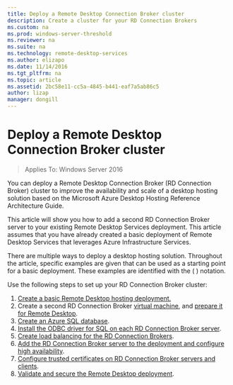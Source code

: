 ```yaml
---
title: Deploy a Remote Desktop Connection Broker cluster
description: Create a cluster for your RD Connection Brokers
ms.custom: na
ms.prod: windows-server-threshold
ms.reviewer: na
ms.suite: na
ms.technology: remote-desktop-services
ms.author: elizapo
ms.date: 11/14/2016
ms.tgt_pltfrm: na
ms.topic: article
ms.assetid: 2bc58e11-cc5a-4845-b441-eaf7a5ab86c5
author: lizap
manager: dongill
---
```

# Deploy a Remote Desktop Connection Broker cluster

>Applies To: Windows Server 2016

You can deploy a Remote Desktop Connection Broker (RD Connection Broker) cluster to improve the availability and scale of a desktop hosting solution based on the Microsoft Azure Desktop Hosting Reference Architecture Guide.   
  
This article will show you how to add a second RD Connection Broker server to your existing Remote Desktop Services deployment. This article assumes that you have already created a basic deployment of Remote Desktop Services that leverages Azure Infrastructure Services.  
  
There are multiple ways to deploy a desktop hosting solution. Throughout the article, specific examples are given that can be used as a starting point for a basic deployment. These examples are identified with the ( ) notation.  
  
Use the following steps to set up your RD Connection Broker cluster:  
  
1. [Create a basic Remote Desktop hosting deployment.](Deploy-a-basic-desktop-hosting-environment-using-Azure-IaaS.md)  
2. Create a second RD Connection Broker [virtual machine](https://azure.microsoft.com/documentation/articles/virtual-machines-windows-hero-tutorial/), and [prepare it for Remote Desktop](Prepare-the-RD-Connection-Broker-VM-for-Remote-Desktop.md).  
3. [Create an Azure SQL database](Create-an-Azure-SQL-database-for-the-RD-Connection-Broker.md).  
4. [Install the ODBC driver for SQL on each RD Connection Broker server](install-odbc-on-connection-broker.md).  
5. [Create load balancing for the RD Connection Brokers](Create-an-Azure-internal-load-balancer-for-Remote-Desktop-deployment.md).  
6. [Add the RD Connection Broker server to the deployment and configure high availability](Add-the-RD-Connection-Broker-server-to-the-deployment-and-configure-high-availability.md).  
7. [Configure trusted certificates on RD Connection Broker servers and clients](Configure-trusted-certificates-on-RD-Connection-Broker-servers-and-clients.md).  
8. [Validate and secure the Remote Desktop deployment](Validate-and-secure-your-Remote-Desktop-deployment.md).   


